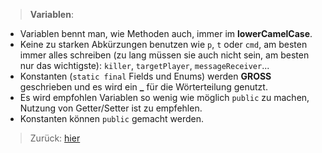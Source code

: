 > __Variablen__:
- Variablen bennt man, wie Methoden auch, immer im **lowerCamelCase**.
- Keine zu starken Abkürzungen benutzen wie `p`, `t` oder `cmd`, am besten immer alles schreiben (zu lang müssen sie auch nicht sein, am besten nur das wichtigste): `killer`, `targetPlayer`, `messageReceiver`...
- Konstanten (`static final` Fields und Enums) werden **GROSS** geschrieben und es wird ein **\_** für die Wörterteilung genutzt.
- Es wird empfohlen Variablen so wenig wie möglich `public` zu machen, Nutzung von Getter/Setter ist zu empfehlen.
- Konstanten können `public` gemacht werden.
> Zurück: [hier](../README.md)
